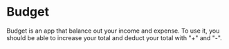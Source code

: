 # Budget 
Budget is an app that balance out your income and expense. 
To use it, you should be able to increase your total and deduct your total with "+" and "-". 
